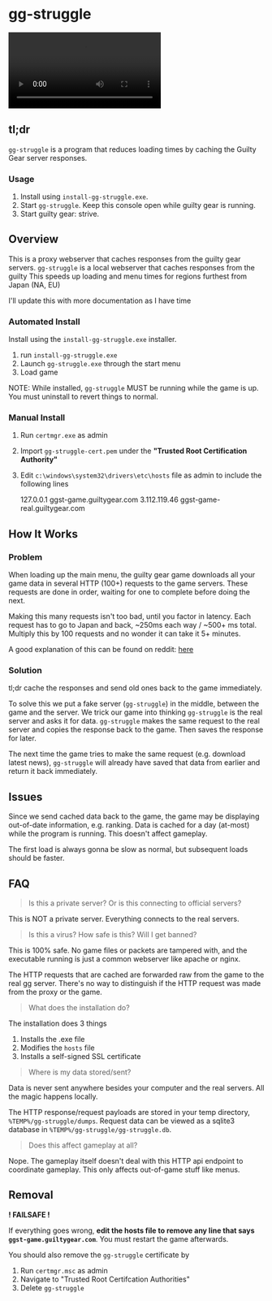 # gg-struggle

![Demo Video](media/ggmain.webm)

## tl;dr

`gg-struggle` is a program that reduces loading times by caching
the Guilty Gear server responses.

### Usage

1. Install using `install-gg-struggle.exe`.
2. Start `gg-struggle`. Keep this console open while guilty gear is running.
3. Start guilty gear: strive.

## Overview

This is a proxy webserver that caches responses from the guilty gear servers.
`gg-struggle` is a local webserver that caches responses from the guilty
This speeds up loading and menu times for regions furthest from Japan (NA, EU)

I'll update this with more documentation as I have time

### Automated Install

Install using the `install-gg-struggle.exe` installer.

1. run `install-gg-struggle.exe`
2. Launch `gg-struggle.exe` through the start menu
3. Load game

NOTE: While installed, `gg-struggle` MUST be running while the game is up.
You must uninstall to revert things to normal.


### Manual Install

1. Run `certmgr.exe` as admin
2. Import `gg-struggle-cert.pem` under the **"Trusted Root Certification Authority"**
3. Edit `c:\windows\system32\drivers\etc\hosts` file as admin to include the following lines

    127.0.0.1 ggst-game.guiltygear.com
    3.112.119.46 ggst-game-real.guiltygear.com

## How It Works

### Problem

When loading up the main menu, the guilty gear game downloads all your game
data in several HTTP (100+) requests to the game servers. These requests
are done in order, waiting for one to complete before doing the next.

Making this many requests isn't too bad, until you factor in latency.
Each request has to go to Japan and back, ~250ms each way / ~500+ ms total.
Multiply this by 100 requests and no wonder it can take it 5+ minutes.

A good explanation of this can be found on reddit: [here](https://www.reddit.com/r/Guiltygear/comments/oaqwo5/analysis_of_network_traffic_at_game_startup)

### Solution

tl;dr cache the responses and send old ones back to the game immediately.

To solve this we put a fake server (`gg-struggle`) in the middle, between the game and the server.
We trick our game into thinking `gg-struggle` is the real server and asks
it for data. `gg-struggle` makes the same request to the real server and copies the response
back to the game. Then saves the response for later.

The next time the game tries to make the same request (e.g. download latest news),
`gg-struggle` will already have saved that data from earlier and return it back
immediately.

## Issues

Since we send cached data back to the game, the game may be displaying out-of-date information,
e.g. ranking. Data is cached for a day (at-most) while the program is running.
This doesn't affect gameplay.

The first load is always gonna be slow as normal, but subsequent loads should be faster.

## FAQ

> Is this a private server? Or is this connecting to official servers?

This is NOT a private server. Everything connects to the real servers.

> Is this a virus? How safe is this? Will I get banned?

This is 100% safe. No game files or packets are tampered with,
and the executable running is just a common webserver like apache or nginx.

The HTTP requests that are cached are forwarded raw from the
game to the real gg server. There's no way to distinguish if the HTTP
request was made from the proxy or the game.

> What does the installation do?

The installation does 3 things

1. Installs the .exe file
2. Modifies the `hosts` file
3. Installs a self-signed SSL certificate

> Where is my data stored/sent?

Data is never sent anywhere besides your computer and the real
servers. All the magic happens locally.

The HTTP response/request payloads are stored in your temp directory,
`%TEMP%/gg-struggle/dumps`. Request data can be viewed as a sqlite3
database in `%TEMP%/gg-struggle/gg-struggle.db`.

> Does this affect gameplay at all?

Nope. The gameplay itself doesn't deal with this HTTP api endpoint
to coordinate gameplay. This only affects out-of-game stuff like menus.

## Removal

**! FAILSAFE !**

If everything goes wrong, **edit the hosts file to remove any line that
says `ggst-game.guiltygear.com`**. You must restart the game afterwards.

You should also remove the `gg-struggle` certificate by

1. Run `certmgr.msc` as admin
2. Navigate to "Trusted Root Certifcation Authorities"
3. Delete `gg-struggle`
